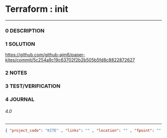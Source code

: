 # Terraform : init

--------------------------------

### 0 DESCRIPTION

### 1 SOLUTION

https://github.com/github-ajm6/paper-kites/commit/5c254a9c19c63702f2b2b505b5fd8c8822872627

### 2 NOTES

### 3 TEST/VERIFICATION

### 4 JOURNAL

###### 4.0


--------------------------------

```json
{ "project_code": "KITE" , "links": "" , "location": "" , "fpoint": "" }
```
